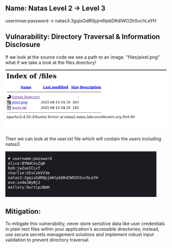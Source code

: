 ## Name: Natas Level 2 → Level 3

usernmae:password -> natas3:3gqisGdR0pjm6tpkDKdIWO2hSvchLeYH

## Vulnarability: Directory Traversal & Information Disclosure

If we look at the source code we see a path to an image. "files/pixel.png" what if we take a look at the files directory!

![Alt text for the image](natas3.png)

Then we can look at the user.txt file which will contain the users including natas3

![Alt text for the image](natas3_1.png)

## Mitigation: 
To mitigate this vulnerability, never store sensitive data like user credentials in plain text files within your application's accessible directories; instead, use secure secrets management solutions and implement robust input validation to prevent directory traversal.



